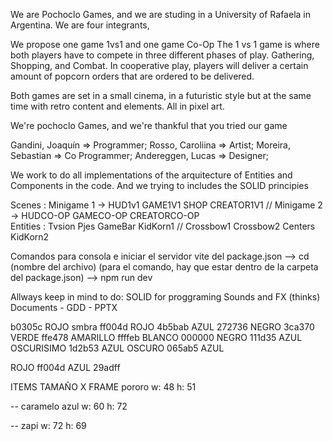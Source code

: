We are Pochoclo Games, and we are studing in a University of Rafaela in Argentina. We are four integrants,  

We propose one game 1vs1 and one game Co-Op
The 1 vs 1 game is where both players have to compete in three different phases of play. Gathering, Shopping, and Combat.
In cooperative play, players will deliver a certain amount of popcorn orders that are ordered to be delivered.

Both games are set in a small cinema, in a futuristic style but at the same time with retro content and elements. All in pixel art.

We're pochoclo Games, and we're thankful that you tried our game

Gandini, Joaquín => Programmer; 
Rosso, Caroliina =>  Artist;
Moreira, Sebastian => Co Programmer;
Andereggen, Lucas => Designer;

We work to do all implementations of the arquitecture of Entities and Components in the code. 
And we trying to includes the SOLID principies

                                             
Scenes : Minigame 1 -> HUD1v1   GAME1V1  SHOP  CREATOR1V1  //  Minigame 2 ->    HUDCO-OP  GAMECO-OP  CREATORCO-OP    
Entities : Tvsion  Pjes  GameBar  KidKorn1      //   Crossbow1  Crossbow2  Centers  KidKorn2


Comandos para consola e iniciar el servidor vite del package.json
-->   cd (nombre del archivo) (para el comando, hay que estar dentro de la carpeta del package.json)
-->   npm run dev

Allways keep in mind to do:
SOLID for proggraming   Sounds and FX (thinks)   Documents - GDD - PPTX



b0305c ROJO smbra
ff004d ROJO
4b5bab AZUL
272736 NEGRO
3ca370 VERDE
ffe478 AMARILLO
ffffeb BLANCO
000000 NEGRO
111d35 AZUL OSCURISIMO
1d2b53 AZUL OSCURO
065ab5 AZUL


ROJO ff004d
AZUL 29adff


ITEMS TAMAÑO X FRAME 
pororo
w: 48
h: 51

-- caramelo azul
w: 60
h: 72

-- zapi
w: 72
h: 69